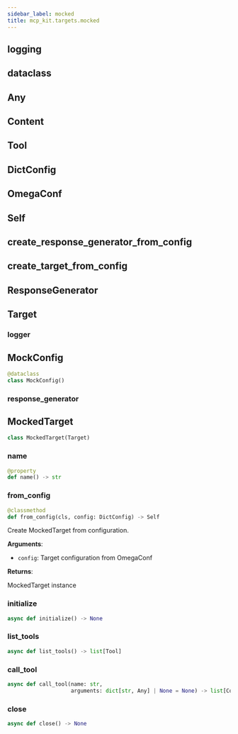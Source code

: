 ```yaml
---
sidebar_label: mocked
title: mcp_kit.targets.mocked
---
```


## logging

## dataclass

## Any

## Content

## Tool

## DictConfig

## OmegaConf

## Self

## create\_response\_generator\_from\_config

## create\_target\_from\_config

## ResponseGenerator

## Target

### logger

## MockConfig

```python
@dataclass
class MockConfig()
```

### response\_generator

## MockedTarget

```python
class MockedTarget(Target)
```

### name

```python
@property
def name() -> str
```

### from\_config

```python
@classmethod
def from_config(cls, config: DictConfig) -> Self
```

Create MockedTarget from configuration.

**Arguments**:

- `config`: Target configuration from OmegaConf

**Returns**:

MockedTarget instance

### initialize

```python
async def initialize() -> None
```

### list\_tools

```python
async def list_tools() -> list[Tool]
```

### call\_tool

```python
async def call_tool(name: str,
                    arguments: dict[str, Any] | None = None) -> list[Content]
```

### close

```python
async def close() -> None
```

